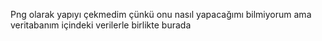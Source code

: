 Png olarak yapıyı çekmedim çünkü onu nasıl yapacağımı bilmiyorum ama veritabanım içindeki verilerle birlikte burada
